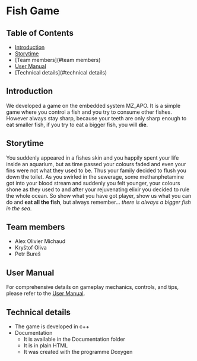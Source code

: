 # Fish Game

## Table of Contents
- [Introduction](#introduction)
- [Storytime](#storytime)
- [Team members](#team members)
- [User Manual](#user-manual)
- [Technical details](#technical details)

## Introduction
We developed a game on the embedded system MZ_APO. It is a simple game where you control a fish and you try to consume other fishes. However always stay sharp, because your teeth are only sharp enough to eat smaller fish, if you try to eat a bigger fish, you will **die**.

## Storytime
You suddenly appeared in a fishes skin and you happily spent your life inside an aquarium, but as time passed your colours faded and even your fins were not what they used to be. Thus your family decided to flush you down the toilet. As you swirled in the sewerage, some methanphetamine got into your blood stream and suddenly you felt younger, your colours shone as they used to and after your rejuvenating elixir you decided to rule the whole ocean. So show what you have got player, show us what you can do and **eat all the fish**, but always remember... *there is always a bigger fish in the sea*.

## Team members
- Alex Olivier Michaud
- Kryštof Oliva
- Petr Bureš

## User Manual
For comprehensive details on gameplay mechanics, controls, and tips, please refer to the [User Manual](Fish-Game-manual.pdf).

## Technical details
- The game is developed in c++
- Documentation
	- It is available in the Documentation folder
	- It is in plain HTML
	- It was created with the programme Doxygen